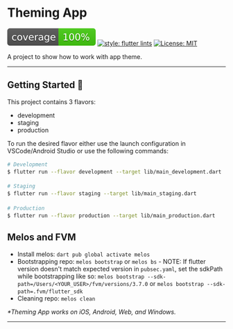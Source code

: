 # Theming App

![coverage][coverage_badge]
[![style: flutter lints][flutter_lints_badge]][flutter_lints_link]
[![License: MIT][license_badge]][license_link]

A project to show how to work with app theme.

---

## Getting Started 🚀

This project contains 3 flavors:

- development
- staging
- production

To run the desired flavor either use the launch configuration in VSCode/Android Studio or use the following commands:

```sh
# Development
$ flutter run --flavor development --target lib/main_development.dart

# Staging
$ flutter run --flavor staging --target lib/main_staging.dart

# Production
$ flutter run --flavor production --target lib/main_production.dart
```

## Melos and FVM

- Install melos: `dart pub global activate melos`
- Bootstrapping repo: `melos bootstrap` or `melos bs` - NOTE: If flutter version doesn't match expected version in `pubsec.yaml`, set the sdkPath while bootstrapping like so: `melos bootstrap --sdk-path=/Users/<YOUR_USER>/fvm/versions/3.7.0` or `melos bootstrap --sdk-path=.fvm/flutter_sdk`
- Cleaning repo: `melos clean`

_\*Theming App works on iOS, Android, Web, and Windows._

---

[coverage_badge]: coverage_badge.svg
[license_badge]: https://img.shields.io/badge/license-MIT-blue.svg
[license_link]: https://opensource.org/licenses/MIT
[flutter_lints_badge]: https://img.shields.io/badge/style-flutter_lints-blue.svg
[flutter_lints_link]: https://pub.dev/packages/flutter_lints
